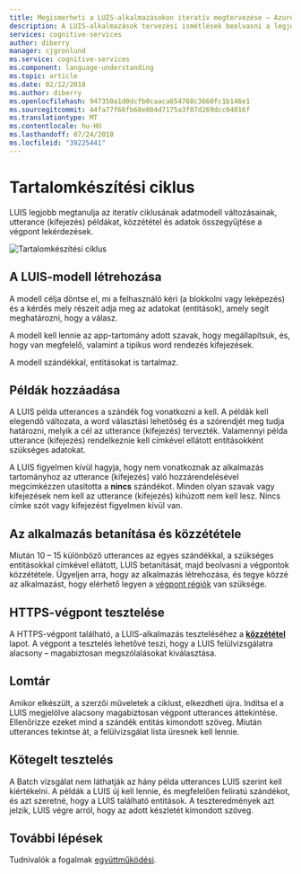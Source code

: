 ```yaml
---
title: Megismerheti a LUIS-alkalmazásokon iteratív megtervezése – Azure |} A Microsoft Docs
description: A LUIS-alkalmazások tervezési ismétlések beolvasni a legjobb adatkinyerés LUIS betanításához szükséges.
services: cognitive-services
author: diberry
manager: cjgronlund
ms.service: cognitive-services
ms.component: language-understanding
ms.topic: article
ms.date: 02/12/2018
ms.author: diberry
ms.openlocfilehash: 947350a1d0dcfb0caaca654768c3660fc1b146e1
ms.sourcegitcommit: 44fa77f66fb68e084d7175a3f07d269dcc04016f
ms.translationtype: MT
ms.contentlocale: hu-HU
ms.lasthandoff: 07/24/2018
ms.locfileid: "39225441"
---
```

# <a name="authoring-cycle"></a>Tartalomkészítési ciklus
LUIS legjobb megtanulja az iteratív ciklusának adatmodell változásainak, utterance (kifejezés) példákat, közzététel és adatok összegyűjtése a végpont lekérdezések. 

![Tartalomkészítési ciklus](./media/luis-concept-app-iteration/iteration.png)

## <a name="building-a-luis-model"></a>A LUIS-modell létrehozása
A modell célja döntse el, mi a felhasználó kéri (a blokkolni vagy leképezés) és a kérdés mely részeit adja meg az adatokat (entitások), amely segít meghatározni, hogy a válasz. 

A modell kell lennie az app-tartomány adott szavak, hogy megállapítsuk, és, hogy van megfelelő, valamint a tipikus word rendezés kifejezések. 

A modell szándékkal, entitásokat is tartalmaz. 

## <a name="add-training-examples"></a>Példák hozzáadása
A LUIS példa utterances a szándék fog vonatkozni a kell. A példák kell elegendő változata, a word választási lehetőség és a szórendjét meg tudja határozni, melyik a cél az utterance (kifejezés) tervezték. Valamennyi példa utterance (kifejezés) rendelkeznie kell címkével ellátott entitásokként szükséges adatokat. 

A LUIS figyelmen kívül hagyja, hogy nem vonatkoznak az alkalmazás tartományhoz az utterance (kifejezés) való hozzárendelésével megcímkézzen utasította a **nincs** szándékot. Minden olyan szavak vagy kifejezések nem kell az utterance (kifejezés) kihúzott nem kell lesz. Nincs címke szót vagy kifejezést figyelmen kívül van. 
<!--
## Not just yet
Do not add features such as a [phrase list](luis-concept-feature.md) feature in your first cycle. Phrase lists are phrases that would be specific to your app's subject area.  
-->
## <a name="train-and-publish-the-app"></a>Az alkalmazás betanítása és közzététele
Miután 10 – 15 különböző utterances az egyes szándékkal, a szükséges entitásokkal címkével ellátott, LUIS betanítását, majd beolvasni a végpontok közzététele. Ügyeljen arra, hogy az alkalmazás létrehozása, és tegye közzé az alkalmazást, hogy elérhető legyen a [végpont régiók](luis-reference-regions.md) van szüksége. 

## <a name="https-endpoint-testing"></a>HTTPS-végpont tesztelése
A HTTPS-végpont található, a LUIS-alkalmazás teszteléséhez a **[közzététel](luis-how-to-publish-app.md)** lapot. A végpont a tesztelés lehetővé teszi, hogy a LUIS felülvizsgálatra alacsony – magabiztosan megszólalásokat kiválasztása.  

## <a name="recycle"></a>Lomtár
Amikor elkészült, a szerzői műveletek a ciklust, elkezdheti újra. Indítsa el a LUIS megjelölve alacsony magabiztosan végpont utterances áttekintése. Ellenőrizze ezeket mind a szándék entitás kimondott szöveg. Miután utterances tekintse át, a felülvizsgálat lista üresnek kell lennie.  

## <a name="batch-testing"></a>Kötegelt tesztelés
A Batch vizsgálat nem láthatják az hány példa utterances LUIS szerint kell kiértékelni. A példák a LUIS új kell lennie, és megfelelően feliratú szándékot, és azt szeretné, hogy a LUIS található entitások. A teszteredmények azt jelzik, LUIS végre arról, hogy az adott készletét kimondott szöveg. 

## <a name="next-steps"></a>További lépések

Tudnivalók a fogalmak [együttműködési](luis-concept-collaborator.md).